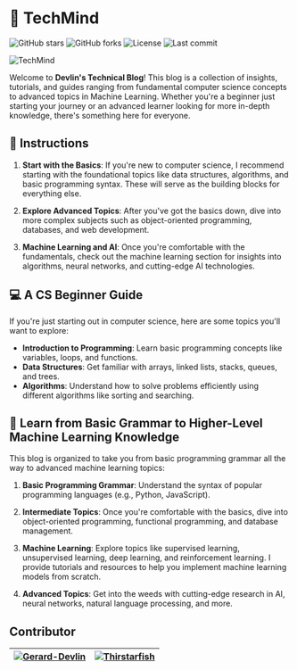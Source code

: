 # 👋 TechMind

<p align="center">
   
  ![GitHub stars](https://img.shields.io/github/stars/Gerard-Devlin/TechMind?style=for-the-badge&logo=github&labelColor=302D41&color=f4dbd6)
  ![GitHub forks](https://img.shields.io/github/forks/Gerard-Devlin/TechMind?style=for-the-badge&logo=github&labelColor=302D41&color=91d7e3)
  ![License](https://img.shields.io/github/license/Gerard-Devlin/TechMind?style=for-the-badge&logo=github&labelColor=302D41&color=8aadf4)
  ![Last commit](https://img.shields.io/github/last-commit/Gerard-Devlin/TechMind?style=for-the-badge&logo=github&labelColor=302D41&color=c6a0f6)
  
</p>


![TechMind](https://github.com/user-attachments/assets/57a93f58-2a6d-40cb-bdf0-c9e3996b4fe8)

Welcome to **Devlin's Technical Blog**! This blog is a collection of insights, tutorials, and guides ranging from fundamental computer science concepts to advanced topics in Machine Learning. Whether you're a beginner just starting your journey or an advanced learner looking for more in-depth knowledge, there's something here for everyone.

## 🧭 Instructions

1. **Start with the Basics**: If you're new to computer science, I recommend starting with the foundational topics like data structures, algorithms, and basic programming syntax. These will serve as the building blocks for everything else.
   
2. **Explore Advanced Topics**: After you've got the basics down, dive into more complex subjects such as object-oriented programming, databases, and web development.

3. **Machine Learning and AI**: Once you're comfortable with the fundamentals, check out the machine learning section for insights into algorithms, neural networks, and cutting-edge AI technologies.

## 💻 A CS Beginner Guide

If you're just starting out in computer science, here are some topics you'll want to explore:

- **Introduction to Programming**: Learn basic programming concepts like variables, loops, and functions.
- **Data Structures**: Get familiar with arrays, linked lists, stacks, queues, and trees.
- **Algorithms**: Understand how to solve problems efficiently using different algorithms like sorting and searching.

## 🧠 Learn from Basic Grammar to Higher-Level Machine Learning Knowledge

This blog is organized to take you from basic programming grammar all the way to advanced machine learning topics:

1. **Basic Programming Grammar**: Understand the syntax of popular programming languages (e.g., Python, JavaScript).
   
2. **Intermediate Topics**: Once you're comfortable with the basics, dive into object-oriented programming, functional programming, and database management.

3. **Machine Learning**: Explore topics like supervised learning, unsupervised learning, deep learning, and reinforcement learning. I provide tutorials and resources to help you implement machine learning models from scratch.

4. **Advanced Topics**: Get into the weeds with cutting-edge research in AI, neural networks, natural language processing, and more.


## Contributor

| [![Gerard-Devlin](https://github.com/Gerard-Devlin.png?size=64)](https://github.com/Gerard-Devlin) | [![Thirstarfish](https://github.com/Thirstarfish.png?size=64)](https://github.com/Thirstarfish) |
| ------------------------------------------------------------ | ------------------------------------------------------------ |


